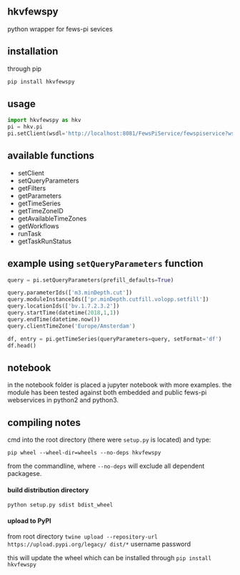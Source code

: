 ## hkvfewspy
python wrapper for fews-pi sevices

## installation
through pip
```bash
pip install hkvfewspy
```

## usage
```python
import hkvfewspy as hkv
pi = hkv.pi
pi.setClient(wsdl='http://localhost:8081/FewsPiService/fewspiservice?wsdl')
```

## available functions
- setClient
- setQueryParameters
- getFilters
- getParameters
- getTimeSeries
- getTimeZoneID
- getAvailableTimeZones
- getWorkflows
- runTask
- getTaskRunStatus


## example using `setQueryParameters` function

```python
query = pi.setQueryParameters(prefill_defaults=True)

query.parameterIds(['m3.minDepth.cut'])
query.moduleInstanceIds(['pr.minDepth.cutfill.volopp.setfill'])
query.locationIds(['bv.1.7.2.3.2'])
query.startTime(datetime(2018,1,1))
query.endTime(datetime.now())
query.clientTimeZone('Europe/Amsterdam')

df, entry = pi.getTimeSeries(queryParameters=query, setFormat='df')
df.head()
```

## notebook
in the notebook folder is placed a jupyter notebook with more examples.
the module has been tested against both embedded and public fews-pi webservices in python2 and python3.

## compiling notes
cmd into the root directory (there were `setup.py` is located)
and type:
```
pip wheel --wheel-dir=wheels --no-deps hkvfewspy
``` 
from the commandline, where `--no-deps` will exclude all dependent packagese.

#### build distribution directory
`python setup.py sdist bdist_wheel`

#### upload to PyPI
from root directory
`twine upload --repository-url https://upload.pypi.org/legacy/ dist/*`
username
password

this will update the wheel which can be installed through `pip install hkvfewspy`

